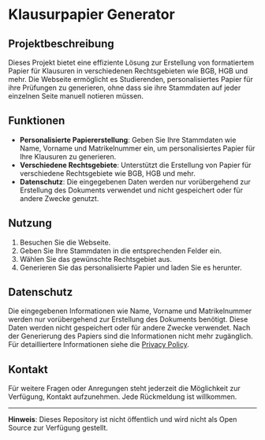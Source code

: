# Klausurpapier Generator

## Projektbeschreibung

Dieses Projekt bietet eine effiziente Lösung zur Erstellung von formatiertem Papier für Klausuren in verschiedenen Rechtsgebieten wie BGB, HGB und mehr. Die Webseite ermöglicht es Studierenden, personalisiertes Papier für ihre Prüfungen zu generieren, ohne dass sie ihre Stammdaten auf jeder einzelnen Seite manuell notieren müssen.

## Funktionen

- **Personalisierte Papiererstellung**: Geben Sie Ihre Stammdaten wie Name, Vorname und Matrikelnummer ein, um personalisiertes Papier für Ihre Klausuren zu generieren.
- **Verschiedene Rechtsgebiete**: Unterstützt die Erstellung von Papier für verschiedene Rechtsgebiete wie BGB, HGB und mehr.
- **Datenschutz**: Die eingegebenen Daten werden nur vorübergehend zur Erstellung des Dokuments verwendet und nicht gespeichert oder für andere Zwecke genutzt.

## Nutzung

1. Besuchen Sie die Webseite.
2. Geben Sie Ihre Stammdaten in die entsprechenden Felder ein.
3. Wählen Sie das gewünschte Rechtsgebiet aus.
4. Generieren Sie das personalisierte Papier und laden Sie es herunter.

## Datenschutz

Die eingegebenen Informationen wie Name, Vorname und Matrikelnummer werden nur vorübergehend zur Erstellung des Dokuments benötigt. Diese Daten werden nicht gespeichert oder für andere Zwecke verwendet. Nach der Generierung des Papiers sind die Informationen nicht mehr zugänglich. Für detailliertere Informationen siehe die [Privacy Policy](#).

## Kontakt

Für weitere Fragen oder Anregungen steht jederzeit die Möglichkeit zur Verfügung, Kontakt aufzunehmen. Jede Rückmeldung ist willkommen.

---

**Hinweis**: Dieses Repository ist nicht öffentlich und wird nicht als Open Source zur Verfügung gestellt.
